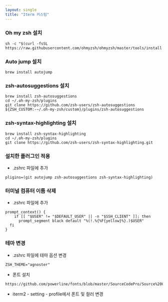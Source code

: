 ```yaml
---
layout: single
title: "Iterm 커스텀"
---
```

### Oh my zsh 설치
```
sh -c "$(curl -fsSL https://raw.githubusercontent.com/ohmyzsh/ohmyzsh/master/tools/install.sh)"
```

### Auto jump 설치
```
brew install autojump
```

### zsh-autosuggestions 설치
```
brew install zsh-autosuggestions
cd ~/.oh-my-zsh/plugins
git clone https://github.com/zsh-users/zsh-autosuggestions ${ZSH_CUSTOM:-~/.oh-my-zsh/custom}/plugins/zsh-autosuggestions
```

### zsh-syntax-highlighting 설치
```
brew install zsh-syntax-highlighting
cd ~/.oh-my-zsh/plugins
git clone https://github.com/zsh-users/zsh-syntax-highlighting.git
```

### 설치한 플러그인 적용
- .zshrc 파일에 추가
```
pligins=(git autojump zsh-autosuggestions zsh-syntax-highlighting)
```

### 터미널 컴퓨터 이름 삭제
- .zshrc 파일에 추가
```
prompt_context() {
    if [[ "$USER" != "$DEFAULT_USER" || -n "$SSH_CLIENT" ]]; then
      prompt_segment black default "%(!.%{%F{yellow}%}.)$USER"
  fi
}
```
### 테마 변경
- .zshrc 파일에 테마 옵션 변경
```
ZSH_THEME="agnoster"
```

- 폰트 설치
```
https://github.com/powerline/fonts/blob/master/SourceCodePro/Source%20Code%20Pro%20for%20Powerline.otf
```

- iterm2 - setting - profile에서 폰트 및 컬러 변경
